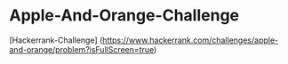 # Apple-And-Orange-Challenge

[Hackerrank-Challenge] (https://www.hackerrank.com/challenges/apple-and-orange/problem?isFullScreen=true)
